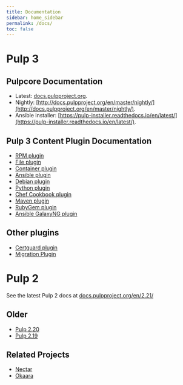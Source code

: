 ```yaml
---
title: Documentation
sidebar: home_sidebar
permalink: /docs/
toc: false
---
```


# Pulp 3

## Pulpcore Documentation

* Latest: [docs.pulpproject.org](http://docs.pulpproject.org).
* Nightly: [http://docs.pulpproject.org/en/master/nightly/](http://docs.pulpproject.org/en/master/nightly/).
* Ansible installer: [https://pulp-installer.readthedocs.io/en/latest/](https://pulp-installer.readthedocs.io/en/latest/).

## Pulp 3 Content Plugin Documentation

* [RPM plugin](https://pulp-rpm.readthedocs.io/en/latest/)
* [File plugin](https://pulp-file.readthedocs.io/en/latest/)
* [Container plugin](https://pulp-container.readthedocs.io/en/latest/)
* [Ansible plugin](https://pulp-ansible.readthedocs.io/en/latest/)
* [Debian plugin](https://pulp-deb.readthedocs.io/en/latest/)
* [Python plugin](https://pulp-python.readthedocs.io/en/latest/)
* [Chef Cookbook plugin](https://github.com/gmbnomis/pulp_cookbook/blob/master/README.rst)
* [Maven plugin](https://github.com/pulp/pulp_maven/blob/master/README.rst)
* [RubyGem plugin](https://github.com/pulp/pulp_gem/blob/master/README.rst)
* [Ansible GalaxyNG plugin](https://github.com/ansible/galaxy_ng/blob/master/README.md)

## Other plugins

* [Certguard plugin](https://pulp-certguard.readthedocs.io/en/latest/)
* [Migration Plugin](https://pulp-2to3-migration.readthedocs.io/en/latest/index.html)


# Pulp 2

See the latest Pulp 2 docs at [docs.pulpproject.org/en/2.21/](http://docs.pulpproject.org/en/2.21/)

## Older

* [Pulp 2.20](http://docs.pulpproject.org/en/2.20/)
* [Pulp 2.19](http://docs.pulpproject.org/en/2.19/)


## Related Projects

* [Nectar](http://nectar.readthedocs.org/en/latest/)
* [Okaara](http://okaara.readthedocs.org/en/latest/)
